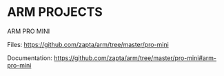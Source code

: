 ARM PROJECTS
============

ARM PRO MINI 

Files: https://github.com/zapta/arm/tree/master/pro-mini

Documentation: https://github.com/zapta/arm/tree/master/pro-mini#arm-pro-mini


